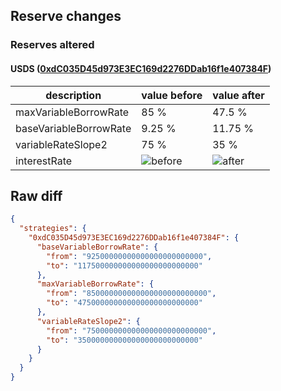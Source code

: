 ## Reserve changes

### Reserves altered

#### USDS ([0xdC035D45d973E3EC169d2276DDab16f1e407384F](https://etherscan.io/address/0xdC035D45d973E3EC169d2276DDab16f1e407384F))

| description | value before | value after |
| --- | --- | --- |
| maxVariableBorrowRate | 85 % | 47.5 % |
| baseVariableBorrowRate | 9.25 % | 11.75 % |
| variableRateSlope2 | 75 % | 35 % |
| interestRate | ![before](https://dash.onaave.com/api/static?variableRateSlope1=7500000000000000000000000&variableRateSlope2=750000000000000000000000000&optimalUsageRatio=920000000000000000000000000&baseVariableBorrowRate=92500000000000000000000000&maxVariableBorrowRate=850000000000000000000000000) | ![after](https://dash.onaave.com/api/static?variableRateSlope1=7500000000000000000000000&variableRateSlope2=350000000000000000000000000&optimalUsageRatio=920000000000000000000000000&baseVariableBorrowRate=117500000000000000000000000&maxVariableBorrowRate=475000000000000000000000000) |

## Raw diff

```json
{
  "strategies": {
    "0xdC035D45d973E3EC169d2276DDab16f1e407384F": {
      "baseVariableBorrowRate": {
        "from": "92500000000000000000000000",
        "to": "117500000000000000000000000"
      },
      "maxVariableBorrowRate": {
        "from": "850000000000000000000000000",
        "to": "475000000000000000000000000"
      },
      "variableRateSlope2": {
        "from": "750000000000000000000000000",
        "to": "350000000000000000000000000"
      }
    }
  }
}
```